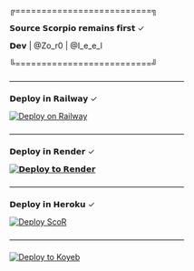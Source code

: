 ╔==========================╗

  𝗦𝗼𝘂𝗿𝗰𝗲 𝗦𝗰𝗼𝗿𝗽𝗶𝗼 𝗿𝗲𝗺𝗮𝗶𝗻𝘀 𝗳𝗶𝗿𝘀𝘁 ✓
 
   𝗗𝗲𝘃 | @Zo_r0 | @I_e_e_l
       
╚==========================╝

——————————————————————

𝗗𝗲𝗽𝗹𝗼𝘆 𝗶𝗻 𝗥𝗮𝗶𝗹𝘄𝗮𝘆 ✓

[![Deploy on Railway](https://railway.app/button.svg)](https://railway.app/template/jUeUyE?referralCode=kHhiQl)

——————————————————————

𝗗𝗲𝗽𝗹𝗼𝘆 𝗶𝗻 𝗥𝗲𝗻𝗱𝗲𝗿 ✓

[![𝗗𝗲𝗽𝗹𝗼𝘆 𝘁𝗼 𝗥𝗲𝗻𝗱𝗲𝗿](https://render.com/images/deploy-to-render-button.svg)](https://render.com/deploy?repo=https://github.com/Oplack85/Hh)

——————————————————————

𝗗𝗲𝗽𝗹𝗼𝘆 𝗶𝗻 𝗛𝗲𝗿𝗼𝗸𝘂 ✓

[![Deploy ScoR](https://www.herokucdn.com/deploy/button.svg)](https://heroku.com/deploy?template=https://github.com/Mhmd26/ScoR)

——————————————————————

[![Deploy to Koyeb](https://www.koyeb.com/static/images/deploy/button.svg)](https://app.koyeb.com/deploy?name=scor&repository=Mhmd26%2FScoR&branch=main&instance_type=free&env%5BAPP_ID%5D=27071889&env%5BAPI_HASH%5D=aefb9f8f60ef0793063bc979e65612f9&env%5BENV%5D=ANYTHING&env%5BDATABASE_URL%5D=postgres%3A%2F%2Favnadmin%3AAVNS_JUDY3TwyVWVlPnsNsdk%40pg-3204c40e-rteet-93bb.g.aivencloud.com%3A28201%2Fdefaultdb%3Fsslmode%3Drequire&env%5BSTRING_SESSION%5D=1ApWapzMBu0d13iJM7cAKY13yXgl0OZzQu-XskGry9TTpQO5R4NZVcn8HO-fM3U-mCLjuj3w1gmRhkPrH4MZqxZmfFxjEcZfI0WL3BLoupUP_m7WdhaWmtlzdrH_ckP0G4oXva9JkHXeqblj_pseHkZz8TGBQl3cGONxcm0zqxG45pHsGu1T0VGJ_Nvhd7S_4OMnJL9yAVHgPrRadFCo5ikQ_Gc1jHGqOGNQf8BqpCJZ1riGuoyX-jLMw5NUP3YgMAnn6FAtbSneljUuzEWGu_ndp7ytHik_jcgmXdH2fUmPT1I9n2xXG5JTLuMnRIEghq9BDOOAELukT2EzT1gP2VVKzXnET9Is%3D&env%5BTG_BOT_USERNAME%5D=bjdgbot&env%5BTG_BOT_TOKEN%5D=7610862594%3AAAFn4nk-4taH0pswZwjbk6j9GS_WHrGA-6g&env%5BALIVE_NAME%5D=alloush+)
